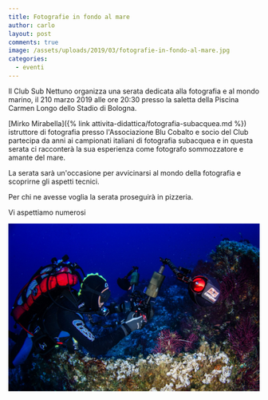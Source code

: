 ```yaml
---
title: Fotografie in fondo al mare
author: carlo
layout: post
comments: true
image: /assets/uploads/2019/03/fotografie-in-fondo-al-mare.jpg
categories:
  - eventi
---
```


Il Club Sub Nettuno organizza una serata dedicata alla fotografia e al mondo marino, il 210 marzo 2019 alle ore 20:30 presso la saletta della Piscina Carmen Longo dello Stadio di Bologna.

[Mirko Mirabella]({% link attivita-didattica/fotografia-subacquea.md %}) istruttore di fotografia presso l'Associazione Blu Cobalto e socio del Club partecipa da anni ai campionati italiani di fotografia subacquea e in questa serata ci racconterà la sua esperienza come fotografo sommozzatore e amante del mare.

La serata sarà un'occasione per avvicinarsi al mondo della fotografia e scoprirne gli aspetti tecnici.

Per chi ne avesse voglia la serata proseguirà in pizzeria.

Vi aspettiamo numerosi

![](/assets/uploads/2019/03/fotografie-in-fondo-al-mare.jpg)
